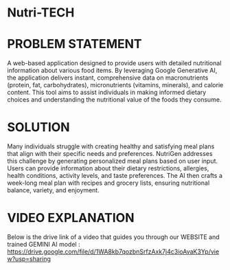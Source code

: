 # Nutri-TECH
# PROBLEM STATEMENT
A web-based application designed to provide users with detailed nutritional information about various food items. By leveraging Google Generative AI, the application delivers instant, comprehensive data on macronutrients (protein, fat, carbohydrates), micronutrients (vitamins, minerals), and calorie content. This tool aims to assist individuals in making informed dietary choices and understanding the nutritional value of the foods they consume.

# SOLUTION
Many individuals struggle with creating healthy and satisfying meal plans that align with their specific needs and preferences. NutriGen addresses this challenge by generating personalized meal plans based on user input. Users can provide information about their dietary restrictions, allergies, health conditions, activity levels, and taste preferences. The AI then crafts a week-long meal plan with recipes and grocery lists, ensuring nutritional balance, variety, and enjoyment.


# VIDEO EXPLANATION 
Below is the drive link of a video that guides you through our WEBSITE and trained GEMINI AI model :
https://drive.google.com/file/d/1WA8kb7qozbnSrfzAxk7j4c3ioAvaK3Yp/view?usp=sharing
